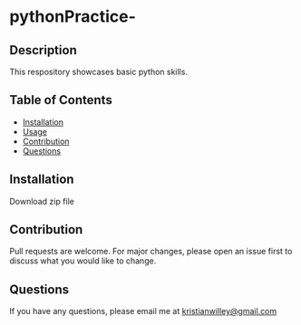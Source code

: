 # pythonPractice-

## Description 

This respository showcases basic python skills. 

## Table of Contents
* [Installation](#installation) 
* [Usage](#usage) 
* [Contribution](#contribution) 
* [Questions](#questions)

## Installation 

Download zip file 


## Contribution
Pull requests are welcome. For major changes, please open an issue first to discuss what you would like to change.


## Questions 

If you have any questions, please email me at kristianwilley@gmail.com 
